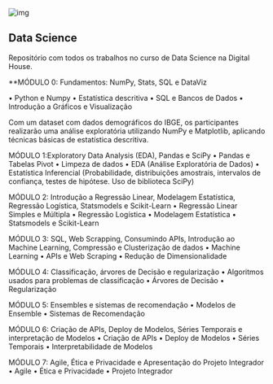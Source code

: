 ![img](https://raw.githubusercontent.com/arthurtavari/portfolio_data_science/master/img/layout.jpg)
## Data Science
Repositório com todos os trabalhos no curso de Data Science na Digital House.

**MÓDULO 0: Fundamentos: NumPy, Stats, SQL e DataViz

• Python e Numpy
• Estatística descritiva
• SQL e Bancos de Dados
• Introdução a Gráficos e Visualização

Com um dataset com dados demográficos do IBGE, os participantes realizarão uma análise exploratória utilizando NumPy e Matplotlib, aplicando técnicas básicas de estatística descritiva. 

MÓDULO 1:Exploratory Data Analysis (EDA), Pandas e SciPy
• Pandas e Tabelas Pivot
• Limpeza de dados
• EDA (Análise Exploratória de Dados)
• Estatística Inferencial (Probabilidade, distribuições amostrais, intervalos de confiança, testes de hipótese. Uso de biblioteca SciPy)

MÓDULO 2: Introdução a Regressão Linear, Modelagem Estatística, Regressão Logística, Statsmodels e Scikit-Learn
• Regressão Linear Simples e Múltipla
• Regressão Logística
• Modelagem Estatística
• Statsmodels e Scikit-Learn

MÓDULO 3: SQL, Web Scrapping, Consumindo APIs, Introdução ao Machine Learning, Compressão e Clusterização de dados
• Machine Learning
• APIs e Web Scraping
• Redução de Dimensionalidade

MÓDULO 4: Classificação, árvores de Decisão e regularização
• Algoritmos usados para problemas de classificação
• Árvores de Decisão
• Regularização

MÓDULO 5: Ensembles e sistemas de recomendação
• Modelos de Ensemble
• Sistemas de Recomendação

MÓDULO 6: Criação de APIs, Deploy de Modelos, Séries Temporais e interpretação de Modelos
• Criação de APIs
• Deploy de Modelos
• Séries Temporais
• Interpretabilidade de Modelos

MÓDULO 7: Agile, Ética e Privacidade e Apresentação do Projeto Integrador
• Agile
• Ética e Privacidade
• Projeto Integrador
